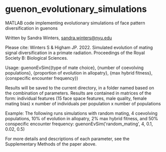# guenon_evolutionary_simulations

MATLAB code implementing evolutionary simulations of face pattern diversification in guenons

Written by Sandra Winters, sandra.winters@nyu.edu

Please cite: 
Winters S & Higham JP. 2022. Simulated evolution of mating signal diversification in a primate radiation. Proceedings of the Royal Society B: Biological Sciences. 

Usage: 
guenonEvSim({type of mate choice}, {number of coevolving populations}, {proportion of evolution in allopatry}, {max hybrid fitness}, {conspecific encounter frequency})

Results will be saved to the current directory, in a folder named based on the combination of parameters. Results are contained in matrices of the form: individual features (15 face space features, male quality, female mating bias) x number of individuals per population x number of populations

Example: 
The following runs simulations with random mating, 4 coevolving populations, 10% of evolution in allopatry, 2% max hybrid fitness, and 50% conspecific encounter frequency: 
guenonEvSim('random_mating', 4, 0.1, 0.02, 0.5)
  
For more details and descriptions of each parameter, see the Supplementary Methods of the paper above. 
